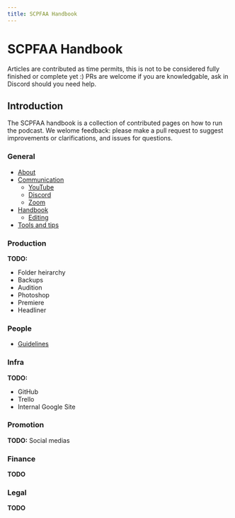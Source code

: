 ```yaml
---
title: SCPFAA Handbook
---
```


# SCPFAA Handbook

Articles are contributed as time permits, this is not to be considered fully finished or complete yet :) PRs are welcome if you are knowledgable, ask in Discord should you need help.

## Introduction

The SCPFAA handbook is a collection of contributed pages on how to run the podcast. We welome feedback: please make a pull request to suggest improvements or clarifications, and issues for questions.

### General

- [About](https://scpaudioarchive.github.io/about)
- [Communication](communication)
  - [YouTube](communication/youtube)
  - [Discord](communication/discord)
  - [Zoom](communication/zoom)
- [Handbook](handbook)
  - [Editing](handbook/editing)
- [Tools and tips](tools-and-tips)

### Production

**TODO:**

- Folder heirarchy
- Backups
- Audition
- Photoshop
- Premiere
- Headliner

### People

- [Guidelines](people/guidelines)

### Infra

**TODO:**

- GitHub
- Trello
- Internal Google Site

### Promotion

**TODO:** Social medias

### Finance

**TODO**

### Legal

**TODO**
